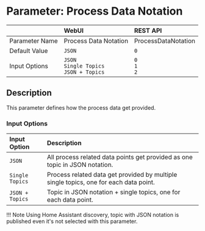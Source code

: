 # Parameter: Process Data Notation

|                   | WebUI               | REST API
|:---               |:---                 |:----
| Parameter Name    | Process Data Notation | ProcessDataNotation
| Default Value     | `JSON`              | `0`
| Input Options     | `JSON`<br>`Single Topics`<br>`JSON + Topics`| `0`<br>`1`<br>`2`


## Description

This parameter defines how the process data get provided.


### Input Options

| Input Option              | Description
|:---                       |:---
| `JSON`                    | All process related data points get provided as one topic in JSON notation.
| `Single Topics`           | Process related data get provided by multiple single topics, one for each data point.
| `JSON + Topics`           | Topic in JSON notation + single topics, one for each data point.


!!! Note
    Using Home Assistant discovery, topic with JSON notation is published even it's not selected with this parameter.


